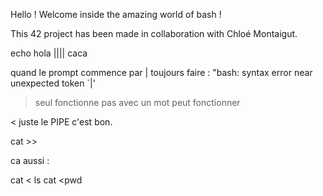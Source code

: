 Hello ! Welcome inside the amazing world of bash !

This 42 project has been made in collaboration with Chloé Montaigut.


echo hola |||| caca
<!-- / -->
quand le prompt commence par | toujours faire :
"bash: syntax error near unexpected token `|'
> seul fonctionne pas
> avec un mot peut fonctionner
> <!-- idem -->
>>
<
juste le PIPE c'est bon.

cat >>






ca aussi : 
<!-- env | dwauhdkawhdkuawhd  -->
<!-- ./Makefile -->
<!-- permission denied + leak still reachable -->
<!-- exit -666
still reachable -->
cat < ls
cat <pwd
